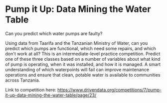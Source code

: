 # Pump it Up: Data Mining the Water Table

Can you predict which water pumps are faulty?

Using data from Taarifa and the Tanzanian Ministry of Water, can you predict which pumps are functional, which need some repairs, and which don't work at all? This is an intermediate-level practice competition. Predict one of these three classes based on a number of variables about what kind of pump is operating, when it was installed, and how it is managed. A smart understanding of which waterpoints will fail can improve maintenance operations and ensure that clean, potable water is available to communities across Tanzania.

Link to competition here: 
https://www.drivendata.org/competitions/7/pump-it-up-data-mining-the-water-table/page/23/


